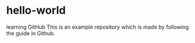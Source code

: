 # hello-world
learning GitHub
This is an example repository which is made by following the guide in Github.
